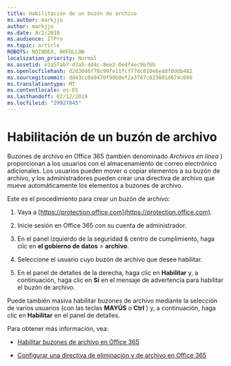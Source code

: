 ```yaml
---
title: Habilitación de un buzón de archivo
ms.author: markjjo
author: markjjo
ms.date: 8/2/2018
ms.audience: ITPro
ms.topic: article
ROBOTS: NOINDEX, NOFOLLOW
localization_priority: Normal
ms.assetid: e1a5fab7-d3a5-4d4c-8ee2-0edf4ec9b76b
ms.openlocfilehash: d2d30d6f78c99fe11fcf77dc010e6eddf0ddb482
ms.sourcegitcommit: dd43cc0a9470f98b8ef2a3787c823801d674c666
ms.translationtype: MT
ms.contentlocale: es-ES
ms.lasthandoff: 02/12/2019
ms.locfileid: "29927845"
---
```

# <a name="enable-an-archive-mailbox"></a>Habilitación de un buzón de archivo

Buzones de archivo en Office 365 (también denominado *Archivos en línea* ) proporcionan a los usuarios con el almacenamiento de correo electrónico adicionales. Los usuarios pueden mover o copiar elementos a su buzón de archivo, y los administradores pueden crear una directiva de archivo que mueve automáticamente los elementos a buzones de archivo. 
  
Este es el procedimiento para crear un buzón de archivo:
  
1. Vaya a [https://protection.office.com](https://protection.office.com).
    
2. Inicie sesión en Office 365 con su cuenta de administrador.
    
3. En el panel izquierdo de la seguridad &amp; centro de cumplimiento, haga clic en **el gobierno de datos** \> **archivo**.
    
4. Seleccione el usuario cuyo buzón de archivo que desee habilitar.
    
5. En el panel de detalles de la derecha, haga clic en **Habilitar** y, a continuación, haga clic en **Sí** en el mensaje de advertencia para habilitar el buzón de archivo. 
    
Puede también masiva habilitar buzones de archivo mediante la selección de varios usuarios (con las teclas **MAYÚS** o **Ctrl** ) y, a continuación, haga clic en **Habilitar** en el panel de detalles. 
  
Para obtener más información, vea:
  
- [Habilitar buzones de archivo en Office 365](https://support.office.com/article/enable-archive-mailboxes-in-the-office-365-security-compliance-center-268a109e-7843-405b-bb3d-b9393b2342ce)
    
- [Configurar una directiva de eliminación y de archivo en Office 365](https://support.office.com/article/Set-up-an-archive-and-deletion-policy-for-mailboxes-in-your-Office-365-organization-ec3587e4-7b4a-40fb-8fb8-8aa05aeae2ce)
    

